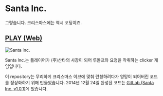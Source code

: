 # Santa Inc.
그렇습니다. 크리스마스에는 역시 코딩이죠. 
 
## [PLAY (Web)](https://harooo.com/oddgame/santa/)

![Santa Inc.](https://harooo.com/oddgame/img/santa.png)

Santa Inc.는 플레이어가 (주)산타의 사장이 되어 루돌프와 요정을 착취하는 clicker 게임입니다. 

이 repository는 무리하게 크리스마스 이브에 맞춰 런칭하려다가 엉망이 되어버린 코드를 정상화하기 위해 만들었습니다. 2014년 12월 24일 완성된 코드는 [GitLab (Santa Inc. v1.0.1)](https://gitlab.com/ParkSB/santa-inc)에 있습니다.